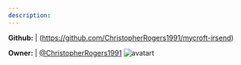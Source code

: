 ```yaml
---
description: 
---
```



**Github:** | (https://github.com/ChristopherRogers1991/mycroft-irsend)

**Owner:** | [@ChristopherRogers1991](https://github.com/ChristopherRogers1991) ![avatart](https://avatars0.githubusercontent.com/u/8608191?v=4)

